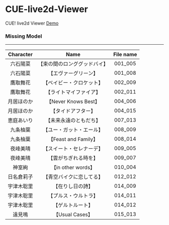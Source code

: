 # CUE-live2d-Viewer

CUE! live2d Viewer 
[Demo](https://cpk0521.github.io/CUE-live2d-Viewer/index.html "Demo")

### Missing Model
------------
| Character | Name | File name |
| :-----: | :----: | :----: |
| 六石陽菜 | 【束の間のロンググッドバイ】 | 001_005 |
| 六石陽菜 | 【エヴァーグリーン】 | 001_008 |
| 鷹取舞花 | 【ベイビー・クロケット】 | 002_009 |
| 鷹取舞花 | 【ライトマイファイア】 | 002_011 |
| 月居ほのか | 【Never Knows Best】 | 004_006 |
| 月居ほのか | 【タイドアフター】 | 004_015 |
| 恵庭あいり | 【未来永遠のともだち】 | 007_013 |
| 九条柚葉 | 【ユー・ガット・エール】 | 008_009 |
| 九条柚葉 | 【Feast and Family】 | 008_014 |
| 夜峰美晴 | 【スイート・セレナーデ】 | 009_005 |
| 夜峰美晴 | 【雲がちぎれる時を】 | 009_007 |
| 神室絢 | 【in other words】 | 010_004 |
| 日名倉莉子 | 【青空バイクに恋してる】 | 012_012 |
| 宇津木聡里 | 【在りし日の詩】 | 014_009 |
| 宇津木聡里 | 【プルス・ウルトラ】 | 014_011 |
| 宇津木聡里 | 【ゲルトルート】 | 014_012 |
| 遠見鳴 | 【Usual Cases】 | 015_013 |


